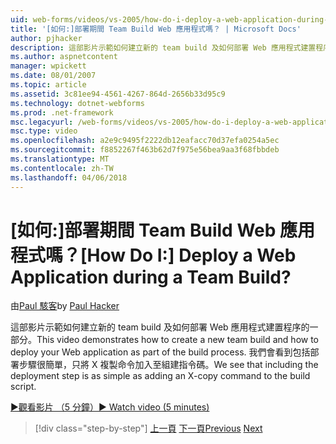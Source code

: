 ```yaml
---
uid: web-forms/videos/vs-2005/how-do-i-deploy-a-web-application-during-a-team-build
title: '[如何:]部署期間 Team Build Web 應用程式嗎？ | Microsoft Docs'
author: pjhacker
description: 這部影片示範如何建立新的 team build 及如何部署 Web 應用程式建置程序的一部分。 我們會了解包括 deploym...
ms.author: aspnetcontent
manager: wpickett
ms.date: 08/01/2007
ms.topic: article
ms.assetid: 3c81ee94-4561-4267-864d-2656b33d95c9
ms.technology: dotnet-webforms
ms.prod: .net-framework
msc.legacyurl: /web-forms/videos/vs-2005/how-do-i-deploy-a-web-application-during-a-team-build
msc.type: video
ms.openlocfilehash: a2e9c9495f2222db12eafacc70d37efa0254a5ec
ms.sourcegitcommit: f8852267f463b62d7f975e56bea9aa3f68fbbdeb
ms.translationtype: MT
ms.contentlocale: zh-TW
ms.lasthandoff: 04/06/2018
---
```

<a name="how-do-i-deploy-a-web-application-during-a-team-build"></a><span data-ttu-id="a9712-105">[如何:]部署期間 Team Build Web 應用程式嗎？</span><span class="sxs-lookup"><span data-stu-id="a9712-105">[How Do I:] Deploy a Web Application during a Team Build?</span></span>
====================
<span data-ttu-id="a9712-106">由[Paul 駭客](https://github.com/pjhacker)</span><span class="sxs-lookup"><span data-stu-id="a9712-106">by [Paul Hacker](https://github.com/pjhacker)</span></span>

<span data-ttu-id="a9712-107">這部影片示範如何建立新的 team build 及如何部署 Web 應用程式建置程序的一部分。</span><span class="sxs-lookup"><span data-stu-id="a9712-107">This video demonstrates how to create a new team build and how to deploy your Web application as part of the build process.</span></span> <span data-ttu-id="a9712-108">我們會看到包括部署步驟很簡單，只將 X 複製命令加入至組建指令碼。</span><span class="sxs-lookup"><span data-stu-id="a9712-108">We see that including the deployment step is as simple as adding an X-copy command to the build script.</span></span>

[<span data-ttu-id="a9712-109">&#9654;觀看影片 （5 分鐘）</span><span class="sxs-lookup"><span data-stu-id="a9712-109">&#9654; Watch video (5 minutes)</span></span>](https://channel9.msdn.com/Blogs/ASP-NET-Site-Videos/how-do-i-deploy-a-web-application-during-a-team-build)

> [!div class="step-by-step"]
> <span data-ttu-id="a9712-110">[上一頁](how-do-i-automate-testing-using-team-build.md)
> [下一頁](how-do-i-run-unit-tests-against-a-deployed-database.md)</span><span class="sxs-lookup"><span data-stu-id="a9712-110">[Previous](how-do-i-automate-testing-using-team-build.md)
[Next](how-do-i-run-unit-tests-against-a-deployed-database.md)</span></span>

